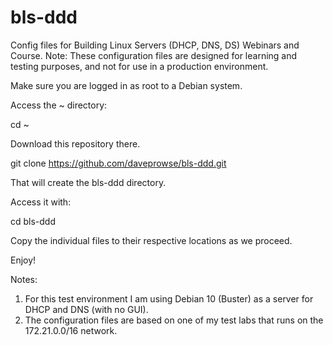 # bls-ddd
Config files for Building Linux Servers (DHCP, DNS, DS) Webinars and Course.
Note: These configuration files are designed for learning and testing purposes, and not for use in a production environment.

Make sure you are logged in as root to a Debian system.

Access the  ~ directory:

cd ~

Download this repository there. 

git clone https://github.com/daveprowse/bls-ddd.git

That will create the bls-ddd directory. 

Access it with: 

cd bls-ddd

Copy the individual files to their respective locations as we proceed. 

Enjoy!

Notes: 
1. For this test environment I am using Debian 10 (Buster) as a server for DHCP and DNS (with no GUI).
2. The configuration files are based on one of my test labs that runs on the 172.21.0.0/16 network.
